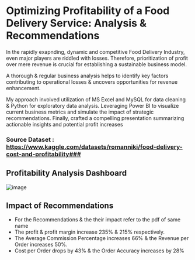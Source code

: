 # Optimizing Profitability of a Food Delivery Service: Analysis & Recommendations #
In the rapidly exapnding, dynamic and competitive Food Delivery Industry, even major players are riddled with losses. Therefore, prioritization of profit over mere revenue is crucial for establishing a sustainable business model.

A thorough & regular business analysis helps to identify key factors contributing to operational losses & uncovers opportunities for revenue enhancement.

My approach involved utilization of MS Excel and MySQL for data cleaning & Python for exploratory data analysis. Leveraging Power BI to visualize current business metrics and simulate the impact of strategic recommendations. Finally, crafted a compelling presentation summarizing actionable insights and potential profit increases

### Source Dataset : https://www.kaggle.com/datasets/romanniki/food-delivery-cost-and-profitability###


## Profitability Analysis Dashboard ##
![image](https://github.com/sneha1803/profitability_food_delivery/assets/139860645/d5872a90-2bc3-4223-a24d-2f3b1e569423)
 

## Impact of Recommendations ##
- For the Recommendations & the their impact refer to the pdf of same name
- The profit & profit margin increase 235% & 215% respectively.
- The Average Commission Percentage increases 66% & the Revenue per Order increases 50%.
- Cost per Order drops by 43% & the Order Accuracy increases by 28%
